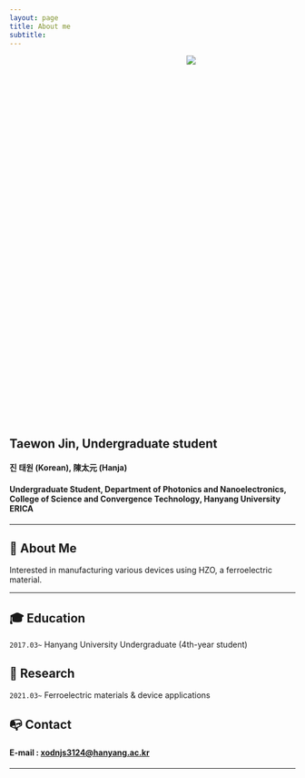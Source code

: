 ```yaml
---
layout: page
title: About me
subtitle: 
---
```


<p align="center" style="width :640px; height: 640px;"><img src='https://user-images.githubusercontent.com/70870983/148034243-606b0122-1f52-4222-86c9-4975d9f1e728.png'></p>

## Taewon Jin, Undergraduate student
#### 진 태원 (Korean), 陳太元 (Hanja)
#### Undergraduate Student, Department of Photonics and Nanoelectronics, College of Science and Convergence Technology, Hanyang University ERICA

---

## **👩 About Me**
Interested in manufacturing various devices using HZO, a ferroelectric material.
  
---

## **🎓 Education**

`2017.03~` Hanyang University Undergraduate (4th-year student)


## **📝 Research** 

`2021.03~` Ferroelectric materials & device applications

## **📭 Contact** 

#### E-mail : xodnjs3124@hanyang.ac.kr
---


